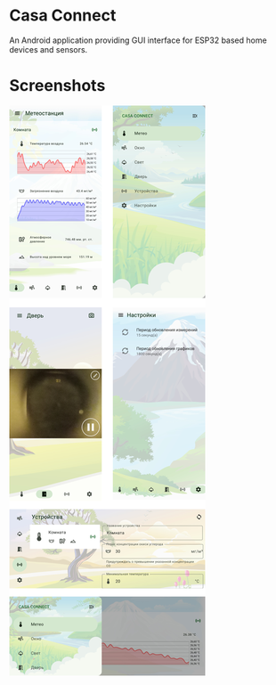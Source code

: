 # Casa Connect

An Android application providing GUI interface for ESP32 based home devices
and sensors.

# Screenshots

![Screenshots](https://raw.githubusercontent.com/antonkonyshev/casa-connect/master/media/screenshots.png)
